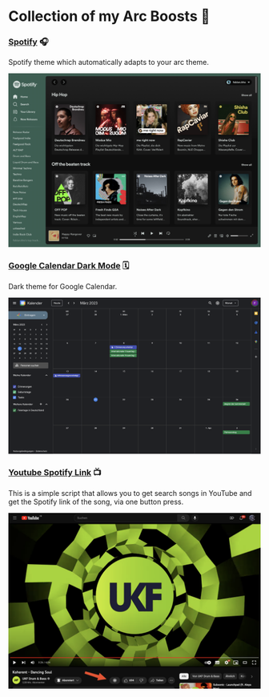 # Collection of my Arc Boosts 🚀

### [Spotify](/spotify) 🎧

Spotify theme which automatically adapts to your arc theme. 

![Spotify Homescreen](spotify/spotify_homescreen.png "Spotify Homescreen")


### [Google Calendar Dark Mode](/google_calendar) 🗓️

Dark theme for Google Calendar.

![Google Calendar](google_calendar/google_calendar.png "Google Calendar")

### [Youtube Spotify Link](/youtube) 📺

This is a simple script that allows you to get search songs in YouTube and get the Spotify link of the song, via one button press.

![Youtube Song](youtube/youtube_song.png "Youtube Song")